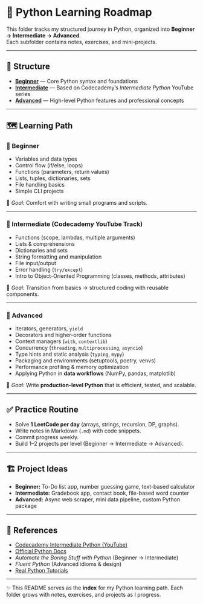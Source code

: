 # 🐍 Python Learning Roadmap

This folder tracks my structured journey in Python, organized into **Beginner → Intermediate → Advanced**.  
Each subfolder contains notes, exercises, and mini-projects.  

---

## 📂 Structure

- **[Beginner](./beginner/README.md)** — Core Python syntax and foundations  
- **[Intermediate](./intermediate/README.md)** — Based on Codecademy’s *Intermediate Python* YouTube series  
- **[Advanced](./advanced/README.md)** — High-level Python features and professional concepts  

---

## 🗺️ Learning Path

### 🔹 Beginner
- Variables and data types  
- Control flow (if/else, loops)  
- Functions (parameters, return values)  
- Lists, tuples, dictionaries, sets  
- File handling basics  
- Simple CLI projects  

📘 *Goal:* Comfort with writing small programs and scripts.  

---

### 🔹 Intermediate (Codecademy YouTube Track)
- Functions (scope, lambdas, multiple arguments)  
- Lists & comprehensions  
- Dictionaries and sets  
- String formatting and manipulation  
- File input/output  
- Error handling (`try/except`)  
- Intro to Object-Oriented Programming (classes, methods, attributes)  

📘 *Goal:* Transition from basics → structured coding with reusable components.  

---

### 🔹 Advanced
- Iterators, generators, `yield`  
- Decorators and higher-order functions  
- Context managers (`with`, `contextlib`)  
- Concurrency (`threading`, `multiprocessing`, `asyncio`)  
- Type hints and static analysis (`typing`, `mypy`)  
- Packaging and environments (setuptools, poetry, venvs)  
- Performance profiling & memory optimization  
- Applying Python in **data workflows** (NumPy, pandas, matplotlib)  

📘 *Goal:* Write **production-level Python** that is efficient, tested, and scalable.  

---

## ✅ Practice Routine
- Solve **1 LeetCode per day** (arrays, strings, recursion, DP, graphs).  
- Write notes in Markdown (`.md`) with code snippets.  
- Commit progress weekly.  
- Build 1–2 projects per level (Beginner → Intermediate → Advanced).  

---

## 🏗️ Project Ideas
- **Beginner:** To-Do list app, number guessing game, text-based calculator  
- **Intermediate:** Gradebook app, contact book, file-based word counter  
- **Advanced:** Async web scraper, mini data pipeline, custom Python package  

---

## 🔗 References
- [Codecademy Intermediate Python (YouTube)](https://www.youtube.com/playlist?list=PLS8bJpppc2fPTx3R6YwrBjFq8Krx9VtVW)  
- [Official Python Docs](https://docs.python.org/3/)  
- *Automate the Boring Stuff with Python* (Beginner → Intermediate)  
- *Fluent Python* (Advanced idioms & design)  
- [Real Python Tutorials](https://realpython.com/)  

---

✨ This README serves as the **index** for my Python learning path. Each folder grows with notes, exercises, and projects as I progress.

